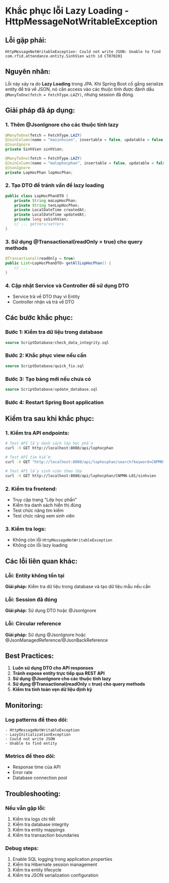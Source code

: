 # Khắc phục lỗi Lazy Loading - HttpMessageNotWritableException

## Lỗi gặp phải:
```
HttpMessageNotWritableException: Could not write JSON: Unable to find com.rfid.attendance.entity.SinhVien with id CT070201
```

## Nguyên nhân:
Lỗi này xảy ra do **Lazy Loading** trong JPA. Khi Spring Boot cố gắng serialize entity để trả về JSON, nó cần access vào các thuộc tính được đánh dấu `@ManyToOne(fetch = FetchType.LAZY)`, nhưng session đã đóng.

## Giải pháp đã áp dụng:

### 1. Thêm @JsonIgnore cho các thuộc tính lazy
```java
@ManyToOne(fetch = FetchType.LAZY)
@JoinColumn(name = "masinhvien", insertable = false, updatable = false)
@JsonIgnore
private SinhVien sinhVien;

@ManyToOne(fetch = FetchType.LAZY)
@JoinColumn(name = "malophocphan", insertable = false, updatable = false)
@JsonIgnore
private LopHocPhan lopHocPhan;
```

### 2. Tạo DTO để tránh vấn đề lazy loading
```java
public class LopHocPhanDTO {
    private String maLopHocPhan;
    private String tenLopHocPhan;
    private LocalDateTime createdAt;
    private LocalDateTime updatedAt;
    private long soSinhVien;
    // ... getters/setters
}
```

### 3. Sử dụng @Transactional(readOnly = true) cho query methods
```java
@Transactional(readOnly = true)
public List<LopHocPhanDTO> getAllLopHocPhan() {
    // ...
}
```

### 4. Cập nhật Service và Controller để sử dụng DTO
- Service trả về DTO thay vì Entity
- Controller nhận và trả về DTO

## Các bước khắc phục:

### Bước 1: Kiểm tra dữ liệu trong database
```sql
source ScriptDatabase/check_data_integrity.sql
```

### Bước 2: Khắc phục view nếu cần
```sql
source ScriptDatabase/quick_fix.sql
```

### Bước 3: Tạo bảng mới nếu chưa có
```sql
source ScriptDatabase/update_database.sql
```

### Bước 4: Restart Spring Boot application

## Kiểm tra sau khi khắc phục:

### 1. Kiểm tra API endpoints:
```bash
# Test API lấy danh sách lớp học phần
curl -X GET http://localhost:8080/api/lophocphan

# Test API tìm kiếm
curl -X GET "http://localhost:8080/api/lophocphan/search?keyword=CNPMN"

# Test API lấy sinh viên theo lớp
curl -X GET http://localhost:8080/api/lophocphan/CNPMN-L01/sinhvien
```

### 2. Kiểm tra frontend:
- Truy cập trang "Lớp học phần"
- Kiểm tra danh sách hiển thị đúng
- Test chức năng tìm kiếm
- Test chức năng xem sinh viên

### 3. Kiểm tra logs:
- Không còn lỗi `HttpMessageNotWritableException`
- Không còn lỗi lazy loading

## Các lỗi liên quan khác:

### Lỗi: Entity không tồn tại
**Giải pháp:** Kiểm tra dữ liệu trong database và tạo dữ liệu mẫu nếu cần

### Lỗi: Session đã đóng
**Giải pháp:** Sử dụng DTO hoặc @JsonIgnore

### Lỗi: Circular reference
**Giải pháp:** Sử dụng @JsonIgnore hoặc @JsonManagedReference/@JsonBackReference

## Best Practices:

1. **Luôn sử dụng DTO cho API responses**
2. **Tránh expose entity trực tiếp qua REST API**
3. **Sử dụng @JsonIgnore cho các thuộc tính lazy**
4. **Sử dụng @Transactional(readOnly = true) cho query methods**
5. **Kiểm tra tính toàn vẹn dữ liệu định kỳ**

## Monitoring:

### Log patterns để theo dõi:
```
- HttpMessageNotWritableException
- LazyInitializationException
- Could not write JSON
- Unable to find entity
```

### Metrics để theo dõi:
- Response time của API
- Error rate
- Database connection pool

## Troubleshooting:

### Nếu vẫn gặp lỗi:
1. Kiểm tra logs chi tiết
2. Kiểm tra database integrity
3. Kiểm tra entity mappings
4. Kiểm tra transaction boundaries

### Debug steps:
1. Enable SQL logging trong application.properties
2. Kiểm tra Hibernate session management
3. Kiểm tra entity lifecycle
4. Kiểm tra JSON serialization configuration
